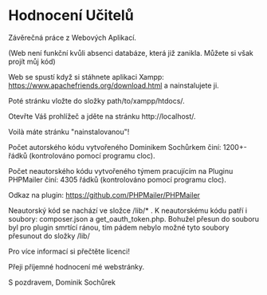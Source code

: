 # Hodnocení Učitelů
Závěrečná práce z Webových Aplikací.

(Web není funkční kvůli absenci databáze, která již zanikla. Můžete si však projít můj kód)

Web se spustí když si stáhnete aplikaci Xampp: https://www.apachefriends.org/download.html
a nainstalujete ji.

Poté stránku vložte do složky path/to/xampp/htdocs/.

Otevřte Váš prohlížeč a jděte na stránku http://localhost/.

Voilà máte stránku "nainstalovanou"!

Počet autorského kódu vytvořeného Dominikem Sochůrkem činí:  1200+- řádků (kontrolováno pomocí programu cloc).

Počet neautorského kódu vytvořeného týmem pracujícím na Pluginu PHPMailer činí: 4305 řádků (kontrolováno pomocí programu cloc).

Odkaz na plugin: https://github.com/PHPMailer/PHPMailer

Neautorský kód se nachází ve složce /lib/* .
K neautorskému kódu patří i soubory: composer.json a get_oauth_token.php.
Bohužel přesun do souboru byl pro plugin smrtící ránou, tím pádem nebylo možné tyto soubory přesunout do složky /lib/

Pro více informací si přečtěte licenci!

Přeji příjemné hodnocení mé webstránky.

S pozdravem,
Dominik Sochůrek
